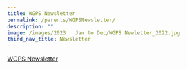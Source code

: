 ```yaml
---
title: WGPS Newsletter
permalink: /parents/WGPSNewsletter/
description: ""
image: /images/2023   Jan to Dec/WGPS Newletter_2022.jpg
third_nav_title: Newsletter
---
```


[WGPS Newsletter](http://www.westgroveprimary.com/mobile/index.html)